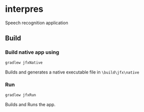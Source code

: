 # interpres
Speech recognition application

## Build
### Build native app using 

```bash
gradlew jfxNative
```
Builds and generates a native executable file in `\build\jfx\native`


### Run 
```bash
gradlew jfxRun
```
Builds and Runs the app.

